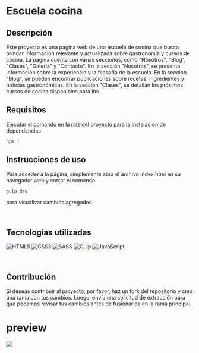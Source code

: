 # Escuela cocina

## Descripción

Este proyecto es una página web de una escuela de cocina que busca brindar información relevante y actualizada sobre gastronomía y cursos de cocina.
La página cuenta con varias secciones, como "Nosotros", "Blog", "Clases", "Galería" y "Contacto". En la sección "Nosotros", se presenta información sobre la experiencia y la filosofía de la escuela. En la sección "Blog", se pueden encontrar publicaciones sobre recetas, ingredientes y noticias gastronómicas. En la sección "Clases", se detallan los próximos cursos de cocina disponibles para ins

## Requisitos

Ejecutar el comando en la raiz del proyecto para la instalacion de dependencias

```
npm i
```

## Instrucciones de uso

Para acceder a la página, simplemente abra el archivo index.html en su navegador web y corrar el comando

```
gulp dev
```

para visualizar cambios agregados.

</br>

## Tecnologías utilizadas

![HTML5](https://img.shields.io/badge/html5-%23E34F26.svg?style=for-the-badge&logo=html5&logoColor=white)
![CSS3](https://img.shields.io/badge/css3-%231572B6.svg?style=for-the-badge&logo=css3&logoColor=white)
![SASS](https://img.shields.io/badge/SASS-hotpink.svg?style=for-the-badge&logo=SASS&logoColor=white)
![Gulp](https://img.shields.io/badge/GULP-%23CF4647.svg?style=for-the-badge&logo=gulp&logoColor=white)
![JavaScript](https://img.shields.io/badge/javascript-%23323330.svg?style=for-the-badge&logo=javascript&logoColor=%23F7DF1E)

</br>

## Contribución

Si deseas contribuir al proyecto, por favor, haz un fork del repositorio y crea una rama con tus cambios. Luego, envía una solicitud de extracción para que podamos revisar tus cambios antes de fusionarlos en la rama principal.

# preview

![](https://i.imgur.com/QcOtXsL.png)
